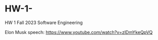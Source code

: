 # HW-1-

HW 1 Fall 2023 Software Engineering 

Elon Musk speech: https://www.youtube.com/watch?v=zlDmYkeQpVQ



